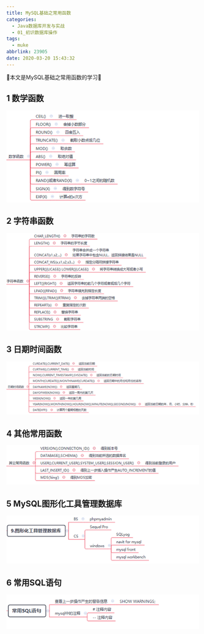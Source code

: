 ```yaml
---
title: MySQL基础之常用函数
categories:
  - Java数据库开发与实战
  - 01_初识数据库操作
tags:
  - muke
abbrlink: 23905
date: 2020-03-20 15:43:32
---
```


:star2:本文是MySQL基础之常用函数的学习:star2:

<!-- more -->

## 1 数学函数

![图片](/images/031_03_01.png)

## 2 字符串函数

![图片](/images/031_03_02.png)

## 3 日期时间函数

![图片](/images/031_03_03.png)

## 4 其他常用函数

![图片](/images/031_03_04.png)

## 5 MySQL图形化工具管理数据库

![图片](/images/031_03_05.png)

## 6 常用SQL语句

![图片](/images/031_03_06.png)
